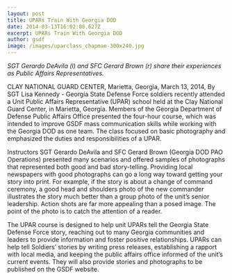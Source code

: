 ```yaml
---
layout: post
title: UPARs Train With Georgia DOD
date: 2014-03-13T16:02:08.627Z
excerpt: UPARs Train With Georgia DOD
author: gsdf
image: /images/uparclass_chapman-300x240.jpg
---
```

*SGT Gerardo DeAvila (l) and SFC Gerard Brown (r) share their experiences as Public Affairs Representatives.*

CLAY NATIONAL GUARD CENTER, Marietta, Georgia, March 13, 2014, By SGT Lisa Kennedy - Georgia State Defense Force soldiers recently attended a Unit Public Affairs Representative (UPAR) school held at the Clay National Guard Center, in Marietta, Georgia. Members of the Georgia Department of Defense Public Affairs Office presented the four-hour course, which was intended to improve GSDF mass communication skills while working with the Georgia DOD as one team. The class focused on basic photography and emphasized the duties and responsibilities of a UPAR.

Instructors SGT Gerardo DeAvila and SFC Gerard Brown (Georgia DOD PAO Operations) presented many scenarios and offered samples of photographs that represented both good and bad story-telling. Providing local newspapers with good photographs can go a long way toward getting your story into print. For example, if the story is about a change of command ceremony, a good head and shoulders photo of the new commander illustrates the story much better than a group photo of the unit’s senior leadership. Action shots are far more appealing than a posed image. The point of the photo is to catch the attention of a reader.

The UPAR course is designed to help unit UPARs tell the Georgia State Defense Force story, reaching out to many Georgia communities and leaders to provide information and foster positive relationships. UPARs can help tell Soldiers’ stories by writing press releases, establishing a rapport with local media, and keeping the public affairs office informed of the unit’s current events. They will also provide stories and photographs to be published on the GSDF website.